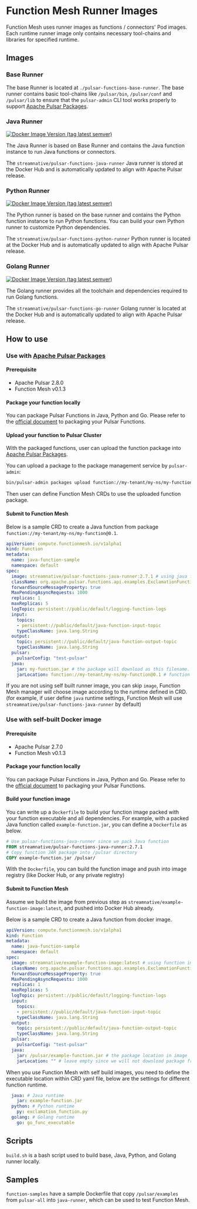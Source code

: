 # Function Mesh Runner Images

Function Mesh uses runner images as functions / connectors' Pod images. Each runtime runner image only contains necessary tool-chains and libraries for specified runtime.

## Images
### Base Runner
The base Runner is located at `./pulsar-functions-base-runner`. The base runner contains basic tool-chains like `/pulsar/bin`, `/pulsar/conf` and `/pulsar/lib` to ensure that the `pulsar-admin` CLI tool works properly to support [Apache Pulsar Packages](http://pulsar.apache.org/docs/en/next/admin-api-packages/).

### Java Runner
[![Docker Image Version (tag latest semver)](https://img.shields.io/docker/v/streamnative/pulsar-functions-java-runner/2.7.1?style=for-the-badge)](https://hub.docker.com/r/streamnative/pulsar-functions-java-runner)

The Java Runner is based on Base Runner and contains the Java function instance to run Java functions or connectors.

The `streamnative/pulsar-functions-java-runner` Java runner is stored at the Docker Hub and is automatically updated to align with Apache Pulsar release.

### Python Runner
[![Docker Image Version (tag latest semver)](https://img.shields.io/docker/v/streamnative/pulsar-functions-python-runner/2.7.1?style=for-the-badge)](https://hub.docker.com/r/streamnative/pulsar-functions-python-runner)

The Python runner is based on the base runner and contains the Python function instance to run Python functions. You can build your own Python runner to customize Python dependencies.

The `streamnative/pulsar-functions-python-runner` Python runner is located at the Docker Hub and is automatically updated to align with Apache Pulsar release.

### Golang Runner
[![Docker Image Version (tag latest semver)](https://img.shields.io/docker/v/streamnative/pulsar-functions-go-runner/2.7.1?style=for-the-badge)](https://hub.docker.com/r/streamnative/pulsar-functions-go-runner)

The Golang runner provides all the toolchain and dependencies required to run Golang functions.

The `streamnative/pulsar-functions-go-runner` Golang runner is located at the Docker Hub and is automatically updated to align with Apache Pulsar release.

## How to use

### Use with [Apache Pulsar Packages](http://pulsar.apache.org/docs/en/next/admin-api-packages/)
#### Prerequisite

- Apache Pulsar 2.8.0
- Function Mesh v0.1.3 

#### Package your function locally
You can package Pulsar Functions in Java, Python and Go. Please refer to the [official document](http://pulsar.apache.org/docs/en/next/functions-package/) to packaging your Pulsar Functions.

#### Upload your function to Pulsar Cluster
With the packaged functions, user can upload the function package into [Apache Pulsar Packages](http://pulsar.apache.org/docs/en/next/admin-api-packages/).

You can upload a package to the package management service by `pulsar-admin`:

```bash
bin/pulsar-admin packages upload function://my-tenant/my-ns/my-function@0.1 --path package-file --description package-description
```

Then user can define Function Mesh CRDs to use the uploaded function package.

#### Submit to Function Mesh

Below is a sample CRD to create a Java function from package `function://my-tenant/my-ns/my-function@0.1`.
```yaml
apiVersion: compute.functionmesh.io/v1alpha1
kind: Function
metadata:
  name: java-function-sample
  namespace: default
spec:
  image: streamnative/pulsar-functions-java-runner:2.7.1 # using java function runner
  className: org.apache.pulsar.functions.api.examples.ExclamationFunction
  forwardSourceMessageProperty: true
  MaxPendingAsyncRequests: 1000
  replicas: 1
  maxReplicas: 5
  logTopic: persistent://public/default/logging-function-logs
  input:
    topics:
    - persistent://public/default/java-function-input-topic
    typeClassName: java.lang.String
  output:
    topic: persistent://public/default/java-function-output-topic
    typeClassName: java.lang.String
  pulsar:
    pulsarConfig: "test-pulsar"
  java:
    jar: my-function.jar # the package will download as this filename.
    jarLocation: function://my-tenant/my-ns/my-function@0.1 # function package URL
```

If you are not using self built runner image, you can skip `image`, Function Mesh manager will choose image according to the runtime defined in CRD. (for example, if user define `java` runtime settings, Function Mesh will use `streamnative/pulsar-functions-java-runner` by default)

### Use with self-built Docker image

#### Prerequisite

- Apache Pulsar 2.7.0
- Function Mesh v0.1.3 

#### Package your function locally
You can package Pulsar Functions in Java, Python and Go. Please refer to the [official document](http://pulsar.apache.org/docs/en/next/functions-package/) to packaging your Pulsar Functions.

#### Build your function image
You can write up a `Dockerfile` to build your function image packed with your function executable and all dependencies.
For example, with a packed Java function called `example-function.jar`, you can define a `Dockerfile` as below.

```dockerfile
# Use pulsar-functions-java-runner since we pack Java function
FROM streamnative/pulsar-functions-java-runner:2.7.1
# Copy function JAR package into /pulsar directory  
COPY example-function.jar /pulsar/
```

With the `Dockerfile`, you can build the function image and push into image registry (like Docker Hub, or any private registry)

#### Submit to Function Mesh

Assume we build the image from previous step as `streamnative/example-function-image:latest`, and pushed into Docker Hub already.

Below is a sample CRD to create a Java function from docker image.
```yaml
apiVersion: compute.functionmesh.io/v1alpha1
kind: Function
metadata:
  name: java-function-sample
  namespace: default
spec:
  image: streamnative/example-function-image:latest # using function image here
  className: org.apache.pulsar.functions.api.examples.ExclamationFunction
  forwardSourceMessageProperty: true
  MaxPendingAsyncRequests: 1000
  replicas: 1
  maxReplicas: 5
  logTopic: persistent://public/default/logging-function-logs
  input:
    topics:
    - persistent://public/default/java-function-input-topic
    typeClassName: java.lang.String
  output:
    topic: persistent://public/default/java-function-output-topic
    typeClassName: java.lang.String
  pulsar:
    pulsarConfig: "test-pulsar"
  java:
    jar: /pulsar/example-function.jar # the package location in image
    jarLocation: "" # leave empty since we will not download package from Pulsar Packages
```

When you use Function Mesh with self build images, you need to define the executable location within CRD yaml file, below are the settings for different function runtime.

```yaml
  java: # Java runtime
    jar: example-function.jar
  python: # Python runtime
    py: exclamation_function.py
  golang: # Golang runtime
    go: go_func_executable
```

## Scripts

`build.sh` is a bash script used to build base, Java, Python, and Golang runner locally.

## Samples

`function-samples` have a sample Dockerfile that copy `/pulsar/examples` from `pulsar-all` into `java-runner`, which can be used to test Function Mesh.
